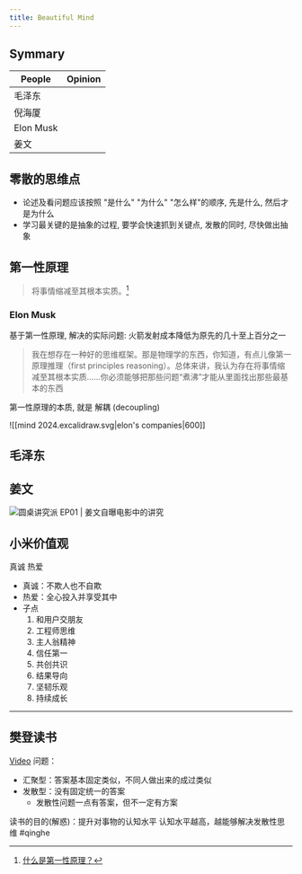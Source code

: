 ```yaml
---
title: Beautiful Mind
---
```



## Symmary

| People    | Opinion |
| --------- | ------- |
| 毛泽东       |         |
| 倪海厦       |         |
| Elon Musk |         |
| 姜文        |         |

## 零散的思维点

- 论述及看问题应该按照 "是什么" "为什么" "怎么样"的顺序, 先是什么, 然后才是为什么
- 学习最关键的是抽象的过程, 要学会快速抓到关键点, 发散的同时, 尽快做出抽象

## 第一性原理

> 将事情缩减至其根本实质。[^1]

### Elon Musk

基于第一性原理, 解决的实际问题: 火箭发射成本降低为原先的几十至上百分之一
> 我在想存在一种好的思维框架。那是物理学的东西，你知道，有点儿像第一原理推理（first principles reasoning）。总体来讲，我认为存在将事情缩减至其根本实质……你必须能够把那些问题“煮沸”才能从里面找出那些最基本的东西

第一性原理的本质, 就是 解耦 (decoupling)

<!-- HACK: 继续阅读第一性原理相关文章 -->

![[mind 2024.excalidraw.svg|elon's companies|600]]
## 毛泽东

## 姜文

![圆桌讲究派 EP01 | 姜文自曝电影中的讲究](https://www.youtube.com/watch?v=iIVeMRT1lj0)

## 小米价值观

真诚 热爱
- 真诚：不欺人也不自欺
- 热爱：全心投入并享受其中
- 子点
	1. 和用户交朋友
	2. 工程师思维
	3. 主人翁精神
	4. 信任第一
	5. 共创共识
	6. 结果导向
	7. 坚韧乐观
	8. 持续成长

---
## 樊登读书

[Video](https://www.qinghedaxue.com/clientcn/course/202109011906325b4b86a78a69bc1351dc77)
问题：

- 汇聚型：答案基本固定类似，不同人做出来的成过类似
- 发散型：没有固定统一的答案
  - 发散性问题一点有答案，但不一定有方案

读书的目的(解惑)：提升对事物的认知水平
认知水平越高，越能够解决发散性思维
#qinghe

[^1]:[什么是第一性原理？](https://zhuanlan.zhihu.com/p/41263094?utm_source=wechat_session)